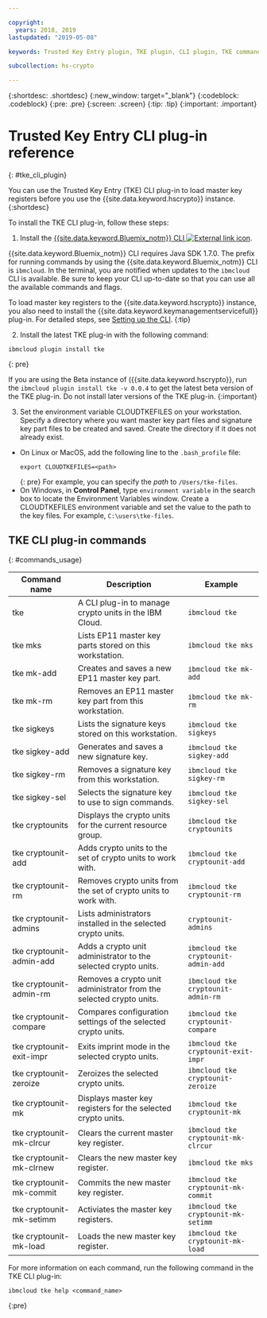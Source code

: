 ```yaml
---

copyright:
  years: 2018, 2019
lastupdated: "2019-05-08"

keywords: Trusted Key Entry plugin, TKE plugin, CLI plugin, TKE commands

subcollection: hs-crypto

---
```


{:shortdesc: .shortdesc}
{:new_window: target="_blank"}
{:codeblock: .codeblock}
{:pre: .pre}
{:screen: .screen}
{:tip: .tip}
{:important: .important}

# Trusted Key Entry CLI plug-in reference
{: #tke_cli_plugin}

You can use the Trusted Key Entry (TKE) CLI plug-in to load master key registers before you use the {{site.data.keyword.hscrypto}} instance.
{:shortdesc}


To install the TKE CLI plug-in, follow these steps:

1. Install the [{{site.data.keyword.Bluemix_notm}} CLI ![External link icon](../icons/launch-glyph.svg "External link icon")](https://cloud.ibm.com/docs/cli?topic=cloud-cli-ibmcloud-cli#overview).

  {{site.data.keyword.Bluemix_notm}} CLI requires Java SDK 1.7.0. The prefix for running commands by using the {{site.data.keyword.Bluemix_notm}} CLI is `ibmcloud`. In the terminal, you are notified when updates to the `ibmcloud` CLI is available. Be sure to keep your CLI up-to-date so that you can use all the available commands and flags.

  To load master key registers to the {{site.data.keyword.hscrypto}} instance, you also need to install the {{site.data.keyword.keymanagementservicefull}} plug-in. For detailed steps, see [Setting up the CLI](/docs/services/hs-crypto/set-up-cli.html).
  {:tip}

2. Install the latest TKE plug-in with the following command:

  ```
  ibmcloud plugin install tke
  ```
  {: pre}

  If you are using the Beta instance of ({{site.data.keyword.hscrypto}}, run the `ibmcloud plugin install tke -v 0.0.4` to get the latest beta version of the TKE plug-in. Do not install later versions of the TKE plug-in.
  {:important}

3. Set the environment variable CLOUDTKEFILES on your workstation. Specify a directory where you want master key part files and signature key part files to be created and saved. Create the directory if it does not already exist.

  * On Linux or MacOS, add the following line to the `.bash_profile` file:
     ```
     export CLOUDTKEFILES=<path>
     ```
     {: pre}
     For example, you can specify the *path* to `/Users/tke-files`.
  * On Windows, in **Control Panel**, type `environment variable` in the search box to locate the Environment Variables window. Create a CLOUDTKEFILES environment variable and set the value to the path to the key files. For example, `C:\users\tke-files`.


## TKE CLI plug-in commands
{: #commands_usage}

| Command name | Description | Example|
| -------------| ------------|---------------- |
|tke           |A CLI plug-in to manage crypto units in the IBM Cloud.|`ibmcloud tke`|
|tke mks|Lists EP11 master key parts stored on this workstation.|`ibmcloud tke mks`|
|tke mk-add|Creates and saves a new EP11 master key part.|`ibmcloud tke mk-add`|
|tke mk-rm|Removes an EP11 master key part from this workstation.|`ibmcloud tke mk-rm`|
|tke sigkeys|Lists the signature keys stored on this workstation.|`ibmcloud tke sigkeys`|
|tke sigkey-add|Generates and saves a new signature key.|`ibmcloud tke sigkey-add`|
|tke sigkey-rm|Removes a signature key from this workstation.|`ibmcloud tke sigkey-rm`|
|tke sigkey-sel|Selects the signature key to use to sign commands.|`ibmcloud tke sigkey-sel`|
|tke cryptounits|Displays the crypto units for the current resource group.|`ibmcloud tke cryptounits`|
|tke cryptounit-add|Adds crypto units to the set of crypto units to work with.|`ibmcloud tke cryptounit-add`|
|tke cryptounit-rm|Removes crypto units from the set of crypto units to work with.|`ibmcloud tke cryptounit-rm`|
|tke cryptounit-admins|Lists administrators installed in the selected crypto units.|`cryptounit-admins`|
|tke cryptounit-admin-add|Adds a crypto unit administrator to the selected crypto units.|`ibmcloud tke cryptounit-admin-add`|
|tke cryptounit-admin-rm|Removes a crypto unit administrator from the selected crypto units.|`ibmcloud tke cryptounit-admin-rm`|
|tke cryptounit-compare|Compares configuration settings of the selected crypto units.|`ibmcloud tke cryptounit-compare`|
|tke cryptounit-exit-impr|Exits imprint mode in the selected crypto units.|`ibmcloud tke cryptounit-exit-impr`|
|tke cryptounit-zeroize|Zeroizes the selected crypto units.|`ibmcloud tke cryptounit-zeroize`|
|tke cryptounit-mk|Displays master key registers for the selected crypto units.|`ibmcloud tke cryptounit-mk`|
|tke cryptounit-mk-clrcur|Clears the current master key register.|`ibmcloud tke cryptounit-mk-clrcur`|
|tke cryptounit-mk-clrnew|Clears the new master key register.|`ibmcloud tke mks`|
|tke cryptounit-mk-commit|Commits the new master key register.|`ibmcloud tke cryptounit-mk-commit`|
|tke cryptounit-mk-setimm| Activiates the master key registers.|`ibmcloud tke cryptounit-mk-setimm`|
|tke cryptounit-mk-load|Loads the new master key register.|`ibmcloud tke cryptounit-mk-load`|

For more information on each command, run the following command in the TKE CLI plug-in:

```
ibmcloud tke help <command_name>
```
{:pre}
